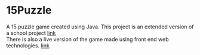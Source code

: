 # 15Puzzle
A 15 puzzle game created using Java. This project is an extended version of a school project [link](http://teaching.csse.uwa.edu.au/units/CITS1001/labs/labsheetWk10.html)<br/>
There is also a live version of the game made using front end web technologies. [link](https://andrey-sabile.github.io/15Puzzle.html)
